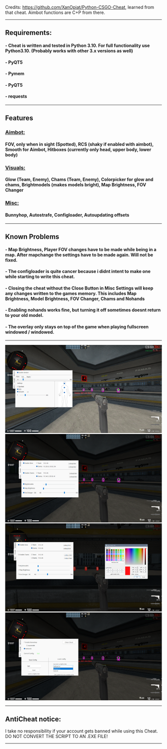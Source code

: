 Credits: https://github.com/XanOpiat/Python-CSGO-Cheat, learned from that cheat. Aimbot functions are C+P from there.
****
## Requirements:
#### - Cheat is written and tested in Python 3.10. For full functionality use Python3.10. (Probably works with other 3.x versions as well)
#### - PyQT5
#### - Pymem
#### - PyQT5
#### - requests

****
## Features
### <ins> Aimbot: </ins>
#### FOV, only when in sight (Spotted), RCS (shaky if enabled with aimbot), Smooth for Aimbot, Hitboxes (currently only head, upper body, lower body)
### <ins> Visuals: </ins>
#### Glow (Team, Enemy), Chams (Team, Enemy), Colorpicker for glow and chams, Brightmodels (makes models bright), Map Brightness, FOV Changer
### <ins> Misc: </ins>
#### Bunnyhop, Autostrafe, Configloader, Autoupdating offsets

****
## Known Problems
#### - Map Brightness, Player FOV changes  have to be made while being in a map. After mapchange the settings have to be made again. Will not be fixed.
#### - The configloader is quite cancer because i didnt intent to make one while starting to write this cheat.
#### - Closing the cheat without the Close Button in Misc Settings will keep any changes written to the games memory. This includes Map Brightness, Model Brightness, FOV Changer, Chams and Nohands
#### - Enabling nohands works fine, but turning it off sometimes doesnt return to your old model.
#### - The overlay only stays on top of the game when playing fullscreen windowed / windowed.

****
![alt text](https://github.com/kurtn3x/CSGOExternal/blob/main/settings/showcase_screenshots/1.png?raw=true)
![alt text](https://github.com/kurtn3x/CSGOExternal/blob/main/settings/showcase_screenshots/2.png?raw=true)
![alt text](https://github.com/kurtn3x/CSGOExternal/blob/main/settings/showcase_screenshots/2.1.png?raw=true)
![alt text](https://github.com/kurtn3x/CSGOExternal/blob/main/settings/showcase_screenshots/3.png?raw=true)
****
## AntiCheat notice:
I take no responsibility if your account gets banned while using this Cheat.
DO NOT CONVERT THE SCRIPT TO AN .EXE FILE!
***

